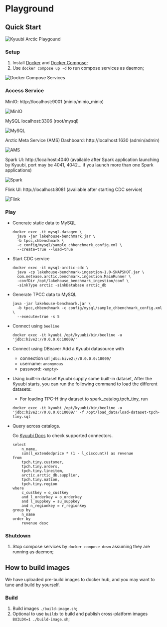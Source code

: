 Playground
===

## Quick Start

![Kyuubi Arctic Playgound](/img/overall.png)

### Setup

1. Install [Docker](https://docs.docker.com/get-docker/) and [Docker Compose](https://docs.docker.com/compose/);
2. Use `docker compose up -d` to run compose services as daemon;

![Docker Compose Services](/img/services.png)

### Access Service

MinIO: http://localhost:9001 (minio/minio_minio)

![MinIO](/img/minio.png)

MySQL localhost:3306 (root/mysql)

![MySQL](/img/mysql.png)

Arctic Meta Service (AMS) Dashboard: http://localhost:1630 (admin/admin)

![AMS](/img/ams.png)

Spark UI: http://localhost:4040 (available after Spark application launching by Kyuubi, port may be 4041, 4042... if you launch more than one Spark applications)

![Spark](/img/spark.png)

Flink UI: http://localhost:8081 (available after starting CDC service)

![Flink](/img/flink.png)

### Play

- Generate static data to MySQL
   ```
   docker exec -it mysql-datagen \
     java -jar lakehouse-benchmark.jar \
     -b tpcc,chbenchmark \
     -c config/mysql/sample_chbenchmark_config.xml \
     --create=true --load=true
   ```

- Start CDC service
  ```
  docker exec -it mysql-arctic-cdc \
    java -cp lakehouse-benchmark-ingestion-1.0-SNAPSHOT.jar \
    com.netease.arctic.benchmark.ingestion.MainRunner \
    -confDir /opt/lakehouse_benchmark_ingestion/conf \
    -sinkType arctic -sinkDatabase arctic_db
  ```

- Generate TPCC data to MySQL
  ```
  java -jar lakehouse-benchmark.jar \
    -b tpcc,chbenchmark -c config/mysql/sample_chbenchmark_config.xml \
    --execute=true -s 5
  ```

- Connect using `beeline`
  ```
  docker exec -it kyuubi /opt/kyuubi/bin/beeline -u 'jdbc:hive2://0.0.0.0:10009/'
  ```

- Connect using DBeaver
Add a Kyuubi datasource with
  - connection url `jdbc:hive2://0.0.0.0:10009/`
  - username: `anonymous`
  - password: `<empty>`

- Using built-in dataset
  Kyuubi supply some built-in dataset, After the Kyuubi starts, you can run the following command to load the different datasets:

  - For loading TPC-H tiny dataset to spark_catalog.tpch_tiny, run 
  ```
  docker exec -it kyuubi /opt/kyuubi/bin/beeline -u 'jdbc:hive2://0.0.0.0:10009/' -f /opt/load_data/load-dataset-tpch-tiny.sql
  ```

- Query across catalogs.

  Go [Kyuubi Docs](https://kyuubi.readthedocs.io/en/latest/connector/index.html) to check supported connectors.

  ```
  select
      n_name,
      sum(l_extendedprice * (1 - l_discount)) as revenue
  from
      tpch.tiny.customer,
      tpch.tiny.orders,
      tpch.tiny.lineitem,
      arctic.arctic_db.supplier,
      tpch.tiny.nation,
      tpch.tiny.region
  where
      c_custkey = o_custkey
      and l_orderkey = o_orderkey
      and l_suppkey = su_suppkey
      and n_regionkey = r_regionkey
  group by
      n_name
  order by
      revenue desc
  ```

### Shutdown

1. Stop compose services by `docker compose down` assuming they are running as daemon;

## How to build images

We have uploaded pre-build images to docker hub, and you may want to tune and build by yourself.

### Build

1. Build images `./build-image.sh`;
2. Optional to use `buildx` to build and publish cross-platform images `BUILDX=1 ./build-image.sh`;
